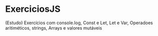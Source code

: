 # ExerciciosJS
(Estudo) Exercícios com console.log, Const e Let, Let e Var, Operadoes aritiméticos, strings, Arrays e valores mutáveis
